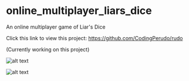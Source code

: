 # online_multiplayer_liars_dice
An online multiplayer game of Liar's Dice

Click this link to view this project: https://github.com/CodingPerudo/rudo

(Currently working on this project)


![alt text](https://github.com/Mishka2/online_multiplayer_liars_dice/blob/master/rudo_light.png?raw=true)

![alt text](https://github.com/Mishka2/online_multiplayer_liars_dice/blob/master/rudo_dark.png?raw=true)
